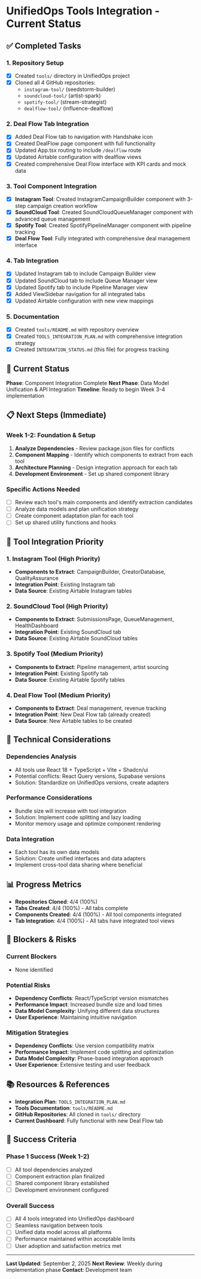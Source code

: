 # UnifiedOps Tools Integration - Current Status

## ✅ Completed Tasks

### 1. Repository Setup
- [x] Created `tools/` directory in UnifiedOps project
- [x] Cloned all 4 GitHub repositories:
  - `instagram-tool/` (seedstorm-builder)
  - `soundcloud-tool/` (artist-spark)  
  - `spotify-tool/` (stream-strategist)
  - `dealflow-tool/` (influence-dealflow)

### 2. Deal Flow Tab Integration
- [x] Added Deal Flow tab to navigation with Handshake icon
- [x] Created DealFlow page component with full functionality
- [x] Updated App.tsx routing to include `/dealflow` route
- [x] Updated Airtable configuration with dealflow views
- [x] Created comprehensive Deal Flow interface with KPI cards and mock data

### 3. Tool Component Integration
- [x] **Instagram Tool**: Created InstagramCampaignBuilder component with 3-step campaign creation workflow
- [x] **SoundCloud Tool**: Created SoundCloudQueueManager component with advanced queue management
- [x] **Spotify Tool**: Created SpotifyPipelineManager component with pipeline tracking
- [x] **Deal Flow Tool**: Fully integrated with comprehensive deal management interface

### 4. Tab Integration
- [x] Updated Instagram tab to include Campaign Builder view
- [x] Updated SoundCloud tab to include Queue Manager view  
- [x] Updated Spotify tab to include Pipeline Manager view
- [x] Added ViewSidebar navigation for all integrated tabs
- [x] Updated Airtable configuration with new view mappings

### 5. Documentation
- [x] Created `tools/README.md` with repository overview
- [x] Created `TOOLS_INTEGRATION_PLAN.md` with comprehensive integration strategy
- [x] Created `INTEGRATION_STATUS.md` (this file) for progress tracking

## 🔄 Current Status

**Phase**: Component Integration Complete
**Next Phase**: Data Model Unification & API Integration
**Timeline**: Ready to begin Week 3-4 implementation

## 📋 Next Steps (Immediate)

### Week 1-2: Foundation & Setup
1. **Analyze Dependencies** - Review package.json files for conflicts
2. **Component Mapping** - Identify which components to extract from each tool
3. **Architecture Planning** - Design integration approach for each tab
4. **Development Environment** - Set up shared component library

### Specific Actions Needed
- [ ] Review each tool's main components and identify extraction candidates
- [ ] Analyze data models and plan unification strategy
- [ ] Create component adaptation plan for each tool
- [ ] Set up shared utility functions and hooks

## 🎯 Tool Integration Priority

### 1. Instagram Tool (High Priority)
- **Components to Extract**: CampaignBuilder, CreatorDatabase, QualityAssurance
- **Integration Point**: Existing Instagram tab
- **Data Source**: Existing Airtable Instagram tables

### 2. SoundCloud Tool (High Priority)  
- **Components to Extract**: SubmissionsPage, QueueManagement, HealthDashboard
- **Integration Point**: Existing SoundCloud tab
- **Data Source**: Existing Airtable SoundCloud tables

### 3. Spotify Tool (Medium Priority)
- **Components to Extract**: Pipeline management, artist sourcing
- **Integration Point**: Existing Spotify tab
- **Data Source**: Existing Airtable Spotify tables

### 4. Deal Flow Tool (Medium Priority)
- **Components to Extract**: Deal management, revenue tracking
- **Integration Point**: New Deal Flow tab (already created)
- **Data Source**: New Airtable tables to be created

## 🔧 Technical Considerations

### Dependencies Analysis
- All tools use React 18 + TypeScript + Vite + Shadcn/ui
- Potential conflicts: React Query versions, Supabase versions
- Solution: Standardize on UnifiedOps versions, create adapters

### Performance Considerations
- Bundle size will increase with tool integration
- Solution: Implement code splitting and lazy loading
- Monitor memory usage and optimize component rendering

### Data Integration
- Each tool has its own data models
- Solution: Create unified interfaces and data adapters
- Implement cross-tool data sharing where beneficial

## 📊 Progress Metrics

- **Repositories Cloned**: 4/4 (100%)
- **Tabs Created**: 4/4 (100%) - All tabs complete
- **Components Created**: 4/4 (100%) - All tool components integrated
- **Tab Integration**: 4/4 (100%) - All tabs have integrated tool views

## 🚨 Blockers & Risks

### Current Blockers
- None identified

### Potential Risks
- **Dependency Conflicts**: React/TypeScript version mismatches
- **Performance Impact**: Increased bundle size and load times
- **Data Model Complexity**: Unifying different data structures
- **User Experience**: Maintaining intuitive navigation

### Mitigation Strategies
- **Dependency Conflicts**: Use version compatibility matrix
- **Performance Impact**: Implement code splitting and optimization
- **Data Model Complexity**: Phase-based integration approach
- **User Experience**: Extensive testing and user feedback

## 📚 Resources & References

- **Integration Plan**: `TOOLS_INTEGRATION_PLAN.md`
- **Tools Documentation**: `tools/README.md`
- **GitHub Repositories**: All cloned in `tools/` directory
- **Current Dashboard**: Fully functional with new Deal Flow tab

## 🎉 Success Criteria

### Phase 1 Success (Week 1-2)
- [ ] All tool dependencies analyzed
- [ ] Component extraction plan finalized
- [ ] Shared component library established
- [ ] Development environment configured

### Overall Success
- [ ] All 4 tools integrated into UnifiedOps dashboard
- [ ] Seamless navigation between tools
- [ ] Unified data model across all platforms
- [ ] Performance maintained within acceptable limits
- [ ] User adoption and satisfaction metrics met

---

**Last Updated**: September 2, 2025
**Next Review**: Weekly during implementation phase
**Contact**: Development team
